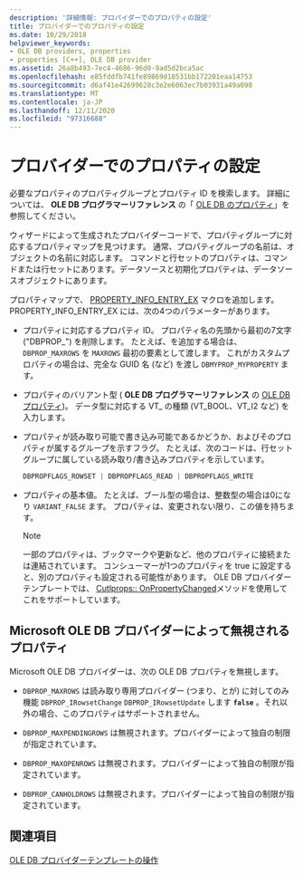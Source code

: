 ```yaml
---
description: '詳細情報: プロバイダーでのプロパティの設定'
title: プロバイダーでのプロパティの設定
ms.date: 10/29/2018
helpviewer_keywords:
- OLE DB providers, properties
- properties [C++], OLE DB provider
ms.assetid: 26a8b493-7ec4-4686-96d0-9ad5d2bca5ac
ms.openlocfilehash: e85fddfb741fe89869d18531bb172201eaa14753
ms.sourcegitcommit: d6af41e42699628c3e2e6063ec7b03931a49a098
ms.translationtype: MT
ms.contentlocale: ja-JP
ms.lasthandoff: 12/11/2020
ms.locfileid: "97316688"
---
```

# <a name="setting-properties-in-your-provider"></a>プロバイダーでのプロパティの設定

必要なプロパティのプロパティグループとプロパティ ID を検索します。 詳細については、 **OLE DB プログラマーリファレンス** の「 [OLE DB のプロパティ](/previous-versions/windows/desktop/ms722734(v=vs.85))」を参照してください。

ウィザードによって生成されたプロバイダーコードで、プロパティグループに対応するプロパティマップを見つけます。 通常、プロパティグループの名前は、オブジェクトの名前に対応します。 コマンドと行セットのプロパティは、コマンドまたは行セットにあります。データソースと初期化プロパティは、データソースオブジェクトにあります。

プロパティマップで、 [PROPERTY_INFO_ENTRY_EX](./macros-for-ole-db-provider-templates.md#property_info_entry_ex) マクロを追加します。 PROPERTY_INFO_ENTRY_EX には、次の4つのパラメーターがあります。

- プロパティに対応するプロパティ ID。 プロパティ名の先頭から最初の7文字 ("DBPROP_") を削除します。 たとえば、を追加する場合は、 `DBPROP_MAXROWS` を `MAXROWS` 最初の要素として渡します。 これがカスタムプロパティの場合は、完全な GUID 名 (など) を渡し `DBMYPROP_MYPROPERTY` ます。

- プロパティのバリアント型 ( **OLE DB プログラマーリファレンス** の [OLE DB プロパティ](/previous-versions/windows/desktop/ms722734(v=vs.85)))。 データ型に対応する VT_ の種類 (VT_BOOL、VT_I2 など) を入力します。

- プロパティが読み取り可能で書き込み可能であるかどうか、およびそのプロパティが属するグループを示すフラグ。 たとえば、次のコードは、行セットグループに属している読み取り/書き込みプロパティを示しています。

    ```cpp
    DBPROPFLAGS_ROWSET | DBPROPFLAGS_READ | DBPROPFLAGS_WRITE
    ```

- プロパティの基本値。 たとえば、ブール型の場合は、整数型の場合は0になり `VARIANT_FALSE` ます。 プロパティは、変更されない限り、この値を持ちます。

    > [!NOTE]
    > 一部のプロパティは、ブックマークや更新など、他のプロパティに接続または連結されています。 コンシューマーが1つのプロパティを true に設定すると、別のプロパティも設定される可能性があります。 OLE DB プロバイダーテンプレートでは、 [Cutlprops:: OnPropertyChanged](./cutlprops-class.md#onpropertychanged)メソッドを使用してこれをサポートしています。

## <a name="properties-ignored-by-microsoft-ole-db-providers"></a>Microsoft OLE DB プロバイダーによって無視されるプロパティ

Microsoft OLE DB プロバイダーは、次の OLE DB プロパティを無視します。

- `DBPROP_MAXROWS` は読み取り専用プロバイダー (つまり、とが) に対してのみ機能 `DBPROP_IRowsetChange` `DBPROP_IRowsetUpdate` します **`false`** 。それ以外の場合、このプロパティはサポートされません。

- `DBPROP_MAXPENDINGROWS` は無視されます。プロバイダーによって独自の制限が指定されています。

- `DBPROP_MAXOPENROWS` は無視されます。プロバイダーによって独自の制限が指定されています。

- `DBPROP_CANHOLDROWS` は無視されます。プロバイダーによって独自の制限が指定されています。

## <a name="see-also"></a>関連項目

[OLE DB プロバイダーテンプレートの操作](../../data/oledb/working-with-ole-db-provider-templates.md)
